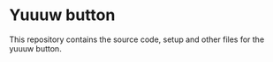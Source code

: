 # Yuuuw button
This repository contains the source code, setup and other files for the yuuuw button.
